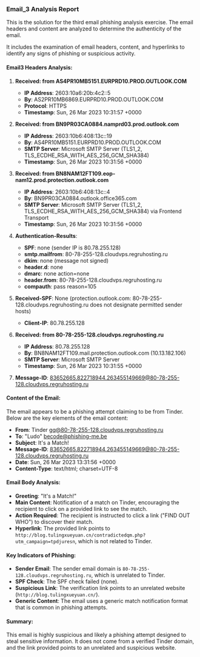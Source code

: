 ### Email_3 Analysis Report
This is the solution for the third email phishing analysis exercise. The email headers and content are analyzed to determine the authenticity of the email. 

It includes the examination of email headers, content, and hyperlinks to identify any signs of phishing or suspicious activity.


#### Email3 Headers Analysis:

1. **Received: from AS4PR10MB5151.EURPRD10.PROD.OUTLOOK.COM**
   - **IP Address**: 2603:10a6:20b:4c2::5
   - **By**: AS2PR10MB6869.EURPRD10.PROD.OUTLOOK.COM
   - **Protocol**: HTTPS
   - **Timestamp**: Sun, 26 Mar 2023 10:31:57 +0000

2. **Received: from BN9PR03CA0884.namprd03.prod.outlook.com**
   - **IP Address**: 2603:10b6:408:13c::19
   - **By**: AS4PR10MB5151.EURPRD10.PROD.OUTLOOK.COM
   - **SMTP Server**: Microsoft SMTP Server (TLS1_2, TLS_ECDHE_RSA_WITH_AES_256_GCM_SHA384)
   - **Timestamp**: Sun, 26 Mar 2023 10:31:56 +0000

3. **Received: from BN8NAM12FT109.eop-nam12.prod.protection.outlook.com**
   - **IP Address**: 2603:10b6:408:13c::4
   - **By**: BN9PR03CA0884.outlook.office365.com
   - **SMTP Server**: Microsoft SMTP Server (TLS1_2, TLS_ECDHE_RSA_WITH_AES_256_GCM_SHA384) via Frontend Transport
   - **Timestamp**: Sun, 26 Mar 2023 10:31:56 +0000

4. **Authentication-Results**:
   - **SPF**: none (sender IP is 80.78.255.128)
   - **smtp.mailfrom**: 80-78-255-128.cloudvps.regruhosting.ru
   - **dkim**: none (message not signed)
   - **header.d**: none
   - **dmarc**: none action=none
   - **header.from**: 80-78-255-128.cloudvps.regruhosting.ru
   - **compauth**: pass reason=105

5. **Received-SPF**: None (protection.outlook.com: 80-78-255-128.cloudvps.regruhosting.ru does not designate permitted sender hosts)
   - **Client-IP**: 80.78.255.128

6. **Received: from 80-78-255-128.cloudvps.regruhosting.ru**
   - **IP Address**: 80.78.255.128
   - **By**: BN8NAM12FT109.mail.protection.outlook.com (10.13.182.106)
   - **SMTP Server**: Microsoft SMTP Server
   - **Timestamp**: Sun, 26 Mar 2023 10:31:55 +0000

7. **Message-ID**: <83652665.822718944.263455149669@80-78-255-128.cloudvps.regruhosting.ru>

#### Content of the Email:

The email appears to be a phishing attempt claiming to be from Tinder. Below are the key elements of the email content:

- **From**: Tinder <gq@80-78-255-128.cloudvps.regruhosting.ru>
- **To**: "Ludo" <becode@phishing-me.be>
- **Subject**: It's a Match!
- **Message-ID**: <83652665.822718944.263455149669@80-78-255-128.cloudvps.regruhosting.ru>
- **Date**: Sun, 26 Mar 2023 13:31:56 +0000
- **Content-Type**: text/html; charset=UTF-8

#### Email Body Analysis:
- **Greeting**: "It's a Match!"
- **Main Content**: Notification of a match on Tinder, encouraging the recipient to click on a provided link to see the match.
- **Action Required**: The recipient is instructed to click a link ("FIND OUT WHO") to discover their match.
- **Hyperlink**: The provided link points to `http://blog.tulingxueyuan.cn/contradictedqm.php?utm_campaign=tpdjuresn`, which is not related to Tinder.

#### Key Indicators of Phishing:
- **Sender Email**: The sender email domain is `80-78-255-128.cloudvps.regruhosting.ru`, which is unrelated to Tinder.
- **SPF Check**: The SPF check failed (none).
- **Suspicious Link**: The verification link points to an unrelated website (`http://blog.tulingxueyuan.cn/`).
- **Generic Content**: The email uses a generic match notification format that is common in phishing attempts.

#### Summary:
This email is highly suspicious and likely a phishing attempt designed to steal sensitive information. It does not come from a verified Tinder domain, and the link provided points to an unrelated and suspicious website.


